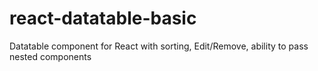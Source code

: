 # react-datatable-basic
Datatable component for React with sorting, Edit/Remove, ability to pass nested components
